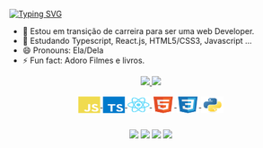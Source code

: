 [![Typing SVG](https://readme-typing-svg.herokuapp.com?color=2222fe&size=25&center=true&vCenter=true&width=1000&lines=%3C+Ol%C3%A1+%F0%9F%91%8B%2C+sou+Andressa!+%F0%9F%96%B1%2F%3E)](https://git.io/typing-svg)


- 🔭 Estou em transição de carreira para ser uma web Developer.
- 🌱 Estudando Typescript, React.js, HTML5/CSS3, Javascript ...
- 😄 Pronouns: Ela/Dela
- ⚡ Fun fact: Adoro Filmes e livros.


<div align="center">
  <a href="https://github.com/andressaribeiroo">
  <img height="180em" src="https://github-readme-stats.vercel.app/api?username=andressaribeiroo&show_icons=true&theme=aura&include_all_commits=true&count_private=true"/>
  <img height="180em" src="https://github-readme-stats.vercel.app/api/top-langs/?username=andressaribeiroo&layout=compact&langs_count=7&theme=aura"/>

</div>
 
  <div align="center" style="display: inline_block"><br>
  <img align="center" alt="Js" height="30" width="40" src="https://raw.githubusercontent.com/devicons/devicon/master/icons/javascript/javascript-plain.svg">
  <img align="center" alt="Ts" height="30" width="40" src="https://raw.githubusercontent.com/devicons/devicon/master/icons/typescript/typescript-plain.svg">
  <img align="center" alt="React" height="30" width="40" src="https://raw.githubusercontent.com/devicons/devicon/master/icons/react/react-original.svg">
  <img align="center" alt="HTML" height="30" width="40" src="https://raw.githubusercontent.com/devicons/devicon/master/icons/html5/html5-original.svg">
  <img align="center" alt="CSS" height="30" width="40" src="https://raw.githubusercontent.com/devicons/devicon/master/icons/css3/css3-original.svg">
  <img align="center" alt="Python" height="30" width="40" src="https://raw.githubusercontent.com/devicons/devicon/master/icons/python/python-original.svg">
  
</div>
  
  ##
  
<div align="center"> 
 
  <a href="https://instagram.com/andressac.ribeiro" target="_blank"><img src="https://img.shields.io/badge/-Instagram-%23E4405F?style=for-the-badge&logo=instagram&logoColor=white" target="_blank"></a>
  <a href = "mailto:andressaclecia.ribeiro@gmail.com"><img src="https://img.shields.io/badge/-Gmail-%23333?style=for-the-badge&logo=gmail&logoColor=white" target="_blank"></a>
  <a href="https://www.linkedin.com//in/andressaribeiroo" target="_blank"><img src="https://img.shields.io/badge/-LinkedIn-%230077B5?style=for-the-badge&logo=linkedin&logoColor=white" target="_blank"></a> 
  <a href="https://wa.me/+5581986186087" target="_blank"><img src="https://img.shields.io/badge/WhatsApp-25D366?style=for-the-badge&logo=whatsapp&logoColor=white" target="_blank"></a> 
 
</div>
